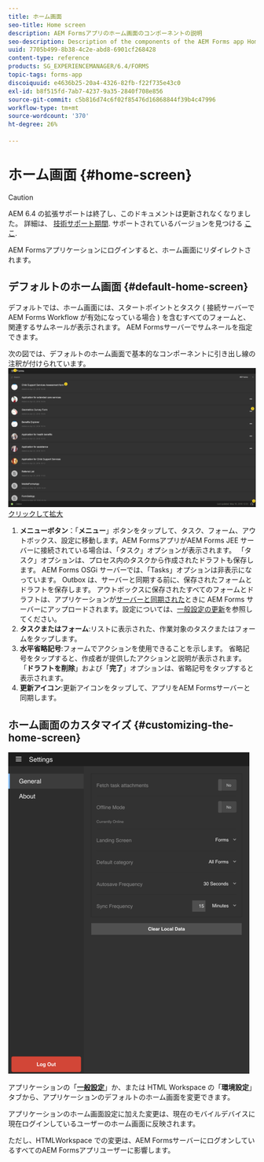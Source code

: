 ```yaml
---
title: ホーム画面
seo-title: Home screen
description: AEM Formsアプリのホーム画面のコンポーネントの説明
seo-description: Description of the components of the AEM Forms app Home screen
uuid: 7705b499-8b38-4c2e-abd8-6901cf268428
content-type: reference
products: SG_EXPERIENCEMANAGER/6.4/FORMS
topic-tags: forms-app
discoiquuid: e4636b25-20a4-4326-82fb-f22f735e43c0
exl-id: b8f515fd-7ab7-4237-9a35-2840f708e856
source-git-commit: c5b816d74c6f02f85476d16868844f39b4c47996
workflow-type: tm+mt
source-wordcount: '370'
ht-degree: 26%

---
```


# ホーム画面 {#home-screen}

>[!CAUTION]
>
>AEM 6.4 の拡張サポートは終了し、このドキュメントは更新されなくなりました。 詳細は、 [技術サポート期間](https://helpx.adobe.com/jp/support/programs/eol-matrix.html). サポートされているバージョンを見つける [ここ](https://experienceleague.adobe.com/docs/?lang=ja).

AEM Formsアプリケーションにログインすると、ホーム画面にリダイレクトされます。

## デフォルトのホーム画面 {#default-home-screen}

デフォルトでは、ホーム画面には、スタートポイントとタスク ( 接続サーバーでAEM Forms Workflow が有効になっている場合 ) を含むすべてのフォームと、関連するサムネールが表示されます。 AEM Formsサーバーでサムネールを指定できます。

次の図では、デフォルトのホーム画面で基本的なコンポーネントに引き出し線の注釈が付けられています。
![Formsアプリのホーム画面](assets/home-screen-1.png)
[クリックして拡大](assets/home-screen-1-1.png)

1. **メニューボタン**：「**メニュー**」ボタンをタップして、タスク、フォーム、アウトボックス、設定に移動します。AEM FormsアプリがAEM Forms JEE サーバーに接続されている場合は、「タスク」オプションが表示されます。 「タスク」オプションは、プロセス内のタスクから作成されたドラフトも保存します。 AEM Forms OSGi サーバーでは、「Tasks」オプションは非表示になっています。 Outbox は、サーバーと同期する前に、保存されたフォームとドラフトを保存します。 アウトボックスに保存されたすべてのフォームとドラフトは、アプリケーションが[サーバーと同期された](/help/forms/using/sync-app.md)ときに AEM Forms サーバーにアップロードされます。設定については、[一般設定の更新](/help/forms/using/update-general-settings.md)を参照してください。
1. **タスクまたはフォーム**:リストに表示された、作業対象のタスクまたはフォームをタップします。
1. **水平省略記号**:フォームでアクションを使用できることを示します。 省略記号をタップすると、作成者が提供したアクションと説明が表示されます。 「**ドラフトを削除**」および「**完了**」オプションは、省略記号をタップすると表示されます。
1. **更新アイコン**:更新アイコンをタップして、アプリをAEM Formsサーバーと同期します。

## ホーム画面のカスタマイズ {#customizing-the-home-screen}

![一般設定](assets/gen-settings.png)

アプリケーションの「**[一般設定](/help/forms/using/update-general-settings.md)**」か、または HTML Workspace の「**環境設定**」タブから、アプリケーションのデフォルトのホーム画面を変更できます。

アプリケーションのホーム画面設定に加えた変更は、現在のモバイルデバイスに現在ログインしているユーザーのホーム画面に反映されます。

ただし、HTMLWorkspace での変更は、AEM FormsサーバーにログオンしているすべてのAEM Formsアプリユーザーに影響します。

